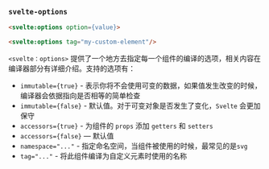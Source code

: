 ### `svelte-options`

```html
<svelte:options option={value}>
```

```html
<svelte:options tag="my-custom-element"/>
```

`<svelte：options>` 提供了一个地方去指定每一个组件的编译的选项，相关内容在编译器部分有详细介绍。支持的选项有：

- `immutable={true}` - 表示你将不会使用可变的数据，如果值发生改变的时候，编译器会依据指向是否相等的简单检查
- `immutable={false}` - 默认值。对于可变对象是否发生了变化，`Svelte` 会更加保守
- `accessors={true}` - 为组件的 `props` 添加 `getters` 和 `setters`
- `accessors={false}` — 默认值
- `namespace="..."` - 指定命名空间，当组件被使用的时候，最常见的是`svg`
- `tag="..."` - 将此组件编译为自定义元素时使用的名称